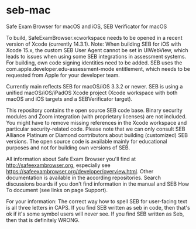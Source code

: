 # seb-mac
Safe Exam Browser for macOS and iOS,
SEB Verificator for macOS

To build, SafeExamBrowser.xcworkspace needs to be opened in a recent version of Xcode (currently 14.3.1). Note: When building SEB for iOS with Xcode 15.x, the custom SEB User Agent cannot be set in UIWebView, which leads to issues when using some SEB integrations in assessment systems. For building, own code signing identities need to be added. SEB uses the com.apple.developer.edu-assessment-mode entitlement, which needs to be requested from Apple for your developer team.

Currently main reflects SEB for macOS/iOS 3.3.2 or newer. SEB is using a unified macOS/iOS/iPadOS Xcode project (Xcode workspace with both macOS and iOS targets and a SEBVerificator target). 

This repository contains the open source SEB code base. Binary security modules and Zoom integration (with proprietary licenses) are not included. You might have to remove missing references in the Xcode workspace and particular security-related code. Please note that we can only consult SEB Alliance Platinum or Diamond contributors about building (customized) SEB versions. The open source code is available mainly for educational purposes and not for building own versions of SEB.

All information about Safe Exam Browser you'll find at http://safeexambrowser.org, especially see https://safeexambrowser.org/developer/overview.html. Other documentation is available in the according repositories. Search discussions boards if you don't find information in the manual and SEB How To document (see links on page Support).

For your information: The correct way how to spell SEB for user-facing text is all three letters in CAPS. If you find SEB written as seb in code, then that's ok if it's some symbol users will never see. If you find SEB written as Seb, then that is definitely WRONG.
